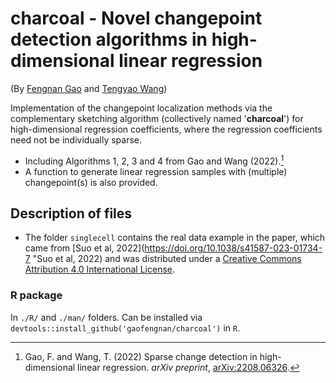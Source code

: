 # charcoal - Novel changepoint detection algorithms in high-dimensional linear regression

(By [Fengnan Gao](https://gaofn.xyz/ "Fengnan's Homepage") and [Tengyao
Wang](https://personal.lse.ac.uk/wangt60/ "Tengyao's Homepage"))

Implementation of the changepoint localization methods via the complementary sketching algorithm (collectively named '**charcoal**') for high-dimensional regression coefficients, where the regression coefficients need not be individually sparse.

* Including Algorithms 1, 2, 3 and 4 from Gao and Wang (2022).[^1]  
* A function to generate linear regression samples with (multiple) changepoint(s) is also provided.

## Description of files

* The folder `singlecell` contains the real data example in the paper, which came from [Suo et al, 2022](https://doi.org/10.1038/s41587-023-01734-7 "Suo et al, 2022) and was distributed under a [Creative Commons Attribution 4.0 International License](https://creativecommons.org/version4/).

### R package

In `./R/` and `./man/` folders. Can be installed via `devtools::install_github('gaofengnan/charcoal')` in `R`.

[^1]: Gao, F. and Wang, T. (2022) Sparse change detection in 
high-dimensional linear regression. *arXiv preprint*, [arXiv:2208.06326](https://arxiv.org/abs/2208.06326).
